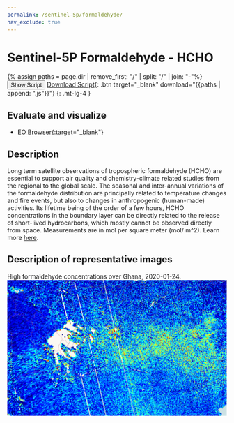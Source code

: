 ```yaml
---
permalink: /sentinel-5p/formaldehyde/
nav_exclude: true
---
```


# Sentinel-5P Formaldehyde - HCHO
{% assign paths = page.dir | remove_first: "/" | split: "/" | join: "-"%}
<button class="btn btn-primary" id="toggle-script" onclick="toggleScript()">Show Script</button>
[Download Script](script.js){: .btn target="_blank" download="{{paths | append: ".js"}}"}
{: .mt-lg-4 }

<div id="script" style="display:none;"> 
{% highlight javascript %}
{% include_relative script.js %}
{% endhighlight %}
</div>

## Evaluate and visualize
 - [EO Browser](https://sentinelshare.page.link/uU3r){:target="_blank"}   

## Description
Long term satellite observations of tropospheric formaldehyde (HCHO) are essential to support air quality and chemistry-climate related studies from the regional to the global scale. The seasonal and inter-annual variations of the formaldehyde distribution are principally related to temperature changes and fire events, but also to changes in anthropogenic (human-made) activities. Its lifetime being of the order of a few hours, HCHO concentrations in the boundary layer can be directly related to the release of short-lived hydrocarbons, which mostly cannot be observed directly from space. Measurements are in mol per square meter (mol/ m^2). Learn more [here](https://www.tropomi.eu/data-products/formaldehyde).

## Description of representative images

High formaldehyde concentrations over Ghana, 2020-01-24.
![NO2 tropospheric column](fig/fig1.png)


